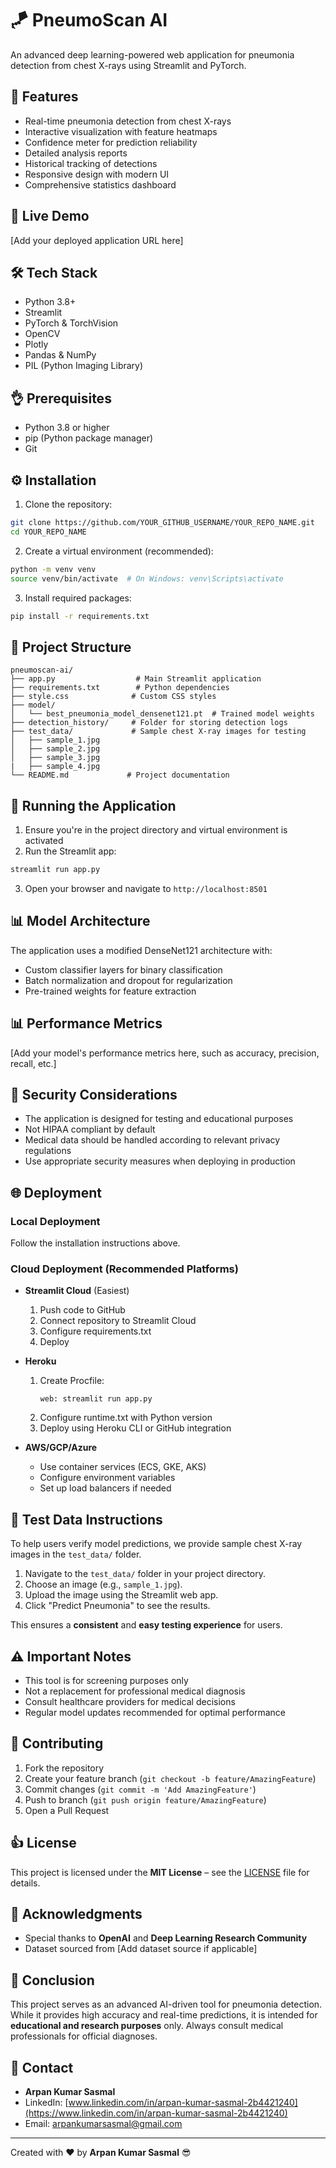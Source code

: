 # 🪁 PneumoScan AI

An advanced deep learning-powered web application for pneumonia detection from chest X-rays using Streamlit and PyTorch.

## 🌟 Features

- Real-time pneumonia detection from chest X-rays
- Interactive visualization with feature heatmaps
- Confidence meter for prediction reliability
- Detailed analysis reports
- Historical tracking of detections
- Responsive design with modern UI
- Comprehensive statistics dashboard

## 🚀 Live Demo
[Add your deployed application URL here]

## 🛠️ Tech Stack

- Python 3.8+
- Streamlit
- PyTorch & TorchVision
- OpenCV
- Plotly
- Pandas & NumPy
- PIL (Python Imaging Library)

## 👌 Prerequisites

- Python 3.8 or higher
- pip (Python package manager)
- Git

## ⚙️ Installation

1. Clone the repository:
```bash
git clone https://github.com/YOUR_GITHUB_USERNAME/YOUR_REPO_NAME.git
cd YOUR_REPO_NAME
```

2. Create a virtual environment (recommended):
```bash
python -m venv venv
source venv/bin/activate  # On Windows: venv\Scripts\activate
```

3. Install required packages:
```bash
pip install -r requirements.txt
```

## 💽 Project Structure

```
pneumoscan-ai/
├── app.py                  # Main Streamlit application
├── requirements.txt        # Python dependencies
├── style.css              # Custom CSS styles
├── model/
│   └── best_pneumonia_model_densenet121.pt  # Trained model weights
├── detection_history/     # Folder for storing detection logs
├── test_data/             # Sample chest X-ray images for testing
│   ├── sample_1.jpg
│   ├── sample_2.jpg
│   ├── sample_3.jpg
|   ├── sample_4.jpg
└── README.md             # Project documentation
```

## 🚀 Running the Application

1. Ensure you're in the project directory and virtual environment is activated
2. Run the Streamlit app:
```bash
streamlit run app.py
```
3. Open your browser and navigate to `http://localhost:8501`

## 📊 Model Architecture

The application uses a modified DenseNet121 architecture with:
- Custom classifier layers for binary classification
- Batch normalization and dropout for regularization
- Pre-trained weights for feature extraction

## 📊 Performance Metrics

[Add your model's performance metrics here, such as accuracy, precision, recall, etc.]

## 🔐 Security Considerations

- The application is designed for testing and educational purposes
- Not HIPAA compliant by default
- Medical data should be handled according to relevant privacy regulations
- Use appropriate security measures when deploying in production

## 🌐 Deployment

### Local Deployment
Follow the installation instructions above.

### Cloud Deployment (Recommended Platforms)
- **Streamlit Cloud** (Easiest)
  1. Push code to GitHub
  2. Connect repository to Streamlit Cloud
  3. Configure requirements.txt
  4. Deploy

- **Heroku**
  1. Create Procfile:
     ```
     web: streamlit run app.py
     ```
  2. Configure runtime.txt with Python version
  3. Deploy using Heroku CLI or GitHub integration

- **AWS/GCP/Azure**
  - Use container services (ECS, GKE, AKS)
  - Configure environment variables
  - Set up load balancers if needed

## 📕 Test Data Instructions

To help users verify model predictions, we provide sample chest X-ray images in the `test_data/` folder.

1. Navigate to the `test_data/` folder in your project directory.
2. Choose an image (e.g., `sample_1.jpg`).
3. Upload the image using the Streamlit web app.
4. Click "Predict Pneumonia" to see the results.

This ensures a **consistent** and **easy testing experience** for users.

## ⚠️ Important Notes

- This tool is for screening purposes only
- Not a replacement for professional medical diagnosis
- Consult healthcare providers for medical decisions
- Regular model updates recommended for optimal performance

## 🤝 Contributing

1. Fork the repository
2. Create your feature branch (`git checkout -b feature/AmazingFeature`)
3. Commit changes (`git commit -m 'Add AmazingFeature'`)
4. Push to branch (`git push origin feature/AmazingFeature`)
5. Open a Pull Request

## 👍 License

This project is licensed under the **MIT License** – see the [LICENSE](LICENSE) file for details.

## 👏 Acknowledgments

- Special thanks to **OpenAI** and **Deep Learning Research Community**
- Dataset sourced from [Add dataset source if applicable]

## 📄 Conclusion

This project serves as an advanced AI-driven tool for pneumonia detection. While it provides high accuracy and real-time predictions, it is intended for **educational and research purposes** only. Always consult medical professionals for official diagnoses.

## 📧 Contact

- **Arpan Kumar Sasmal**
- LinkedIn: [www.linkedin.com/in/arpan-kumar-sasmal-2b4421240](https://www.linkedin.com/in/arpan-kumar-sasmal-2b4421240)
- Email: [arpankumarsasmal@gmail.com](mailto:arpankumarsasmal@gmail.com)

---
Created with ❤️ by **Arpan Kumar Sasmal** 😎


